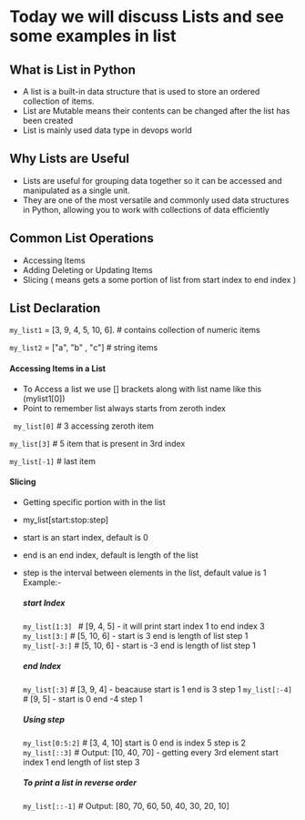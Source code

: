 # Today we will discuss Lists and see some examples in list

## What is List in Python

- A list is a built-in data structure that is used to store an ordered collection of items.
- List are Mutable means their contents can be changed after the list has been created
- List is mainly used data type in devops world

## Why Lists are Useful

- Lists are useful for grouping data together so it can be accessed and manipulated as a single unit.
- They are one of the most versatile and commonly used data structures in Python, allowing you to work with collections of data efficiently

## Common List Operations

- Accessing Items
- Adding Deleting or Updating Items
- Slicing ( means gets a some portion of list from start index to end index )

## List Declaration

`my_list1` = [3, 9, 4, 5, 10, 6]. # contains collection of numeric items

`my_list2` = ["a", "b" , "c"] # string items

#### Accessing Items in a List

- To Access a list we use [] brackets along with list name like this (mylist1[0])
- Point to remember list always starts from zeroth index

` my_list[0]` # 3 accessing zeroth item

`my_list[3]` # 5 item that is present in 3rd index

`my_list[-1]` # last item

#### Slicing

- Getting specific portion with in the list
- my_list[start:stop:step]
- start is an start index, default is 0
- end is an end index, default is length of the list
- step is the interval between elements in the list, default value is 1  
   Example:-

  ##### start Index
  `my_list[1:3] ` # [9, 4, 5] - it will print start index 1 to end index 3
  `my_list[3:]` # [5, 10, 6] - start is 3 end is length of list step 1
  `my_list[-3:]` # [5, 10, 6] - start is -3 end is length of list step 1
  ##### end Index
  `my_list[:3]` # [3, 9, 4] - beacause start is 1 end is 3 step 1
  `my_list[:-4]` # [9, 5] - start is 0 end -4 step 1

  ##### Using step 
  `my_list[0:5:2]` # [3, 4, 10] start is 0 end is index 5 step is 2
  `my_list[::3]`  # Output: [10, 40, 70] - getting every 3rd element start index 1 end length of list step 3

  ##### To print a list in reverse order
  `my_list[::-1]`  # Output: [80, 70, 60, 50, 40, 30, 20, 10]



